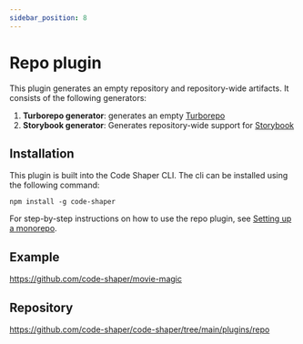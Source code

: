 ```yaml
---
sidebar_position: 8
---
```


# Repo plugin

This plugin generates an empty repository and repository-wide artifacts. It
consists of the following generators:

1. **Turborepo generator**: generates an empty
   [Turborepo](https://turborepo.org/)
2. **Storybook generator**: Generates repository-wide support for
   [Storybook](https://storybook.js.org/)

## Installation

This plugin is built into the Code Shaper CLI. The cli can be installed using
the following command:

```shell
npm install -g code-shaper
```

For step-by-step instructions on how to use the repo plugin, see
[Setting up a monorepo](../getting-started/setting-up-a-monorepo.md).

## Example

https://github.com/code-shaper/movie-magic

## Repository

https://github.com/code-shaper/code-shaper/tree/main/plugins/repo
